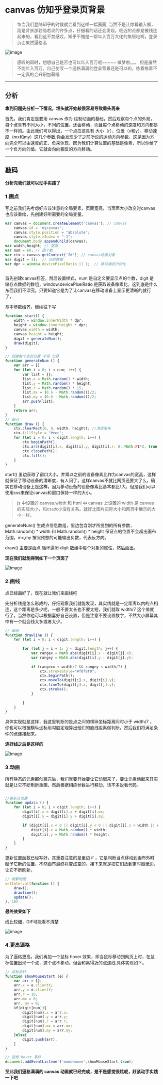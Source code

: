 # canvas 仿知乎登录页背景

> 每当我们登陆知乎的时候就会看到这样一幅画面, 当然不是让你看输入框，而是背景那若隐若现的许多点，仔细看的话还会发现，临近的点都是被线连起来的，看到这不禁感叹，知乎不愧是一帮年入百万大佬的聚居地啊，登录页面果然逼格高

![image](/images/notes/2017-5-25-001.png)

> 感叹的同时，想想自己是否也可以年入百万呢~~~~~ 做梦啦。。。
> 但是虽然不能年入百万，自己仿写一个逼格满满的登录背景还是可以的，练着练着不一定真的会升职加薪哦

---

## 分析

**拿到问题先分析一下情况，埋头就开始敲很容易导致重头再来**

首先，我们肯定是要用 canvas 作为 绘制动画的基础，然后观察每个点的外观，每个点具有不同大小，不同的位置，还会移动，而且每个点移动的速度和方向都是不一样的。由此我们可以得出，一个点应该具有 大小（r）、位置（x和y）、移动速度（mx和my）这几个参数,你会发现少了之前所说的运动方向参数，这是因为方向完全可以由速度的正、负来体现，因为我们计算位置的基础是像素，所以你给了一个负方向的值，它就会向向相反的方向移动。

---

## 敲码

**分析完我们就可以动手实践了**

### 1.画点

写之前我们先考虑好应该注意的全局要素，页面宽高，当页面大小改变时canvas也应该重绘，先创建好所需要的全局变量。


```javascript
var canvas = document.createElement('canvas'); // canvas
    canvas.id = 'mycanvas';
    canvas.style.position = "absolute";
    canvas.style.zIndex = "-1";
    document.body.appendChild(canvas);
var width,height; // 宽高
var num = 60; // 圆个数
var ctx = canvas.getContext('2d'); // canvas绘画对象
var digit = [];  // 点的数据
var dpr = window.devicePixelRatio || 1;  // 移动端显示优化
	
```
首先创建canvas标签，然后设置样式，num 是自定义要显示点的个数，digit 是储存点数据的数组，window.devicePixelRatio 是获取设备像素比，这到底是什么东西我们不深究，只要知道它是为了让canvas在移动设备上显示更清晰的就行了，

基本参数给齐，继续往下写


```javascript
function start() {
    width = window.innerWidth * dpr;
    height = window.innerHeight * dpr;
    canvas.width = width;
    canvas.height = height;
    digit = generateNum();
    draw(digit);
}

// 创建每个点的位置 半径 位移
function generateNum () {
    var arr = []
    for (let i = 0; i < num; i++) {
    	var list = {};
    	list.x = Math.random() * width;
    	list.y = Math.random() * height;
    	list.r = Math.random() * 15;
    	list.mx = (0.6 - Math.random())/2;
    	list.my = (0.6 - Math.random())/2;
    	arr.push(list);
    }
    return arr;
}
// 画点
function draw () {
    ctx.clearRect(0, 0, width, height); //清空画布
    ctx.fillStyle = "#eee";
    for (let i = 0; i < digit.length; i++) {
    	ctx.beginPath();
    	ctx.arc(digit[i].x, digit[i].y, digit[i].r, 0, Math.PI*2, true);
    	ctx.closePath();
    	ctx.fill();
    }
}
```

start() 里边获取了窗口大小，并乘以之前的设备像素比作为canvas的宽高，这样就保证了移动设备的清晰度，有人问了，这样canvas不就比网页还要大了么，确实在移动设备上是这样，因为移动设备的设备像素比基本都比1大，但是我们可以使用css来保证canvas和窗口保持一样的大小。

> js 中设置的 canvas.width 和 html 中 canvas 上设置的 width 是 canvas 的实际大小，和css大小没有关系。就好比图片实际大小和网页中展示的大小一样。

generateNum() 生成点信息数组，里边包含刚才所提到的所有参数，Math.random() * width 和 Math.random() * height 保证点的位置不会超出画布范围，mx,my 按照预想的可能输出负数，代表反方向。

draw() 主要是画点 循环遍历 digit 数组中每个对象的属性，然后画出。


**现在我们就能得到如下一个页面了**

![image](/images/notes/2017-5-25-002.png)

### 2.画线

点已经画好了，现在就让我们来画线吧

先分析线是怎么形成的，仔细观察我们就能发现，其实线就是一定距离以内的点相连，这个距离是多少呢，一般不要太长也不要太短，我们就取 width/7 这个值就行了，当然你也可以根据喜好自己设置，但是注意不要设置数字，不然大小屏幕其中有一个就会线太多或者太少。

```javascript
// 画线
function drawline () {
    for (let i = 0; i < digit.length; i++) {
    
        for (let j = i + 1; j < digit.length; j++) {
            var rangex = Math.abs(digit[i].x - digit[j].x);
            var rangey = Math.abs(digit[i].y - digit[j].y);
            
            if (rangexx < width/7 && rangey < width/7) {
                ctx.strokeStyle="#f0f0f0";
                ctx.beginPath();
                ctx.moveTo(digit[i].x, digit[i].y);
                ctx.lineTo(digit[j].x, digit[j].y);
                ctx.stroke();
            }
            
        }
    }
}
```

具体实现就是这样，我这里判断的是点之间的横纵坐标距离同时小于 width/7 ，你也可以根据横纵坐标用勾股定理算出他们的直线距离做判断，然后我们将满足条件的点连接起来。

**连好线之后是这样的**

![image](/images/notes/2017-5-25-003.png)

### 3.动画

所有静态的元素都创建完后，我们就要开始要让它动起来了，要让元素动起来其实就是让它不断刷新重画，然后根据相应参数进行移动，话不多说看代码。

```javascript

//更新点位置
function updata () {
    for (let i = 0; i < digit.length; i++) {
        digit[i].x = digit[i].x + digit[i].mx;
        digit[i].y = digit[i].y + digit[i].my;
        
        if (digit[i].x < 0 || digit[i].y < 0 || digit[i].x > width || digit[i].y > height) {
            digit[i].x = Math.random() * width;
            digit[i].y = Math.random() * height;
        }
    }
}

```

更新位置函数已经写好，其重要注意的是里边 if ，它是判断当点移动到画布外时赋予它新的位置，不然画布最终将变成空的。接下来就是把它们放到定时器里边，让它不断刷新。

```javascript
// 刷新动画
setInterval(function () {
    draw();
    drawline();
    updata();
}, 16)

```

**最终效果如下**

线比较细，GIF可能看不清楚

![image](/images/notes/2017-5-25-004.gif)

### 4.更高逼格

为了逼格更高，我们再加一个鼠标 hover 效果，即当鼠标移动到网页上时，在鼠标位置出现一个点，这个点不移动，但会和离得近的点连线,具体实现如下。

```javascript
// 鼠标指针
function showMouseStart (e) {
    var arr = {};
    arr.x = e.clientX;
    arr.y = e.clientY;
    arr.r = 10;
    arr.mx = 0;
    arr. my = 0;
    if(digit[num]){
        digit[num].x = arr.x;
        digit[num].y = arr.y;
        digit[num].r = arr.r;
        digit[num].mx = arr.mx;
        digit[num].my = arr.my;
    }else{
        digit.push(arr);
    }
}

// 鼠标 hover 事件
document.addEventListener('mousemove',showMouseStart,true);
```

**至此我们逼格满满的 canvas 动画就已经完成，是不是感觉很炫呢，赶紧动手实践一下吧**